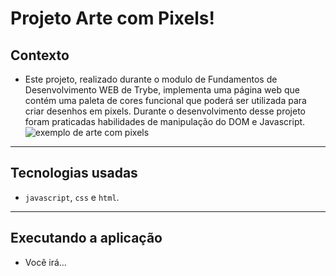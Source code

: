 # Projeto Arte com Pixels!

## Contexto

- Este projeto, realizado durante o modulo de Fundamentos de Desenvolvimento WEB de Trybe, implementa uma página web que contém uma paleta de cores funcional que poderá ser utilizada para criar desenhos em pixels. Durante o desenvolvimento desse projeto foram praticadas habilidades de manipulação do DOM e Javascript.
![exemplo de arte com pixels](./art-with-pixels.gif)
---


## Tecnologias usadas

- `javascript`, `css` e `html`.
---

## Executando a aplicação

- Você irá...




